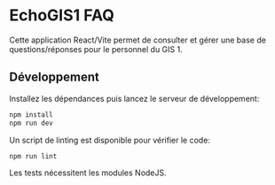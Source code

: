 # EchoGIS1 FAQ

Cette application React/Vite permet de consulter et gérer une base de questions/réponses pour le personnel du GIS 1.

## Développement

Installez les dépendances puis lancez le serveur de développement:

```bash
npm install
npm run dev
```

Un script de linting est disponible pour vérifier le code:

```bash
npm run lint
```

Les tests nécessitent les modules NodeJS.

